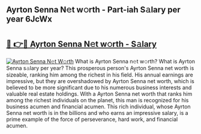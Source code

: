## Ayrton Senna N𝚎t w𝚘rth - Part-iah S𝚊lary per year 6JcWx

# <h2><a href="http://gc49x4h.nevu.top/?p=Ayrton+Senna">🔗 👉🔴 Ayrton Senna N𝚎t w𝚘rth - S𝚊lary</a></h2>

[![Ayrton Senna N𝚎t W𝚘rth](https://i.imgur.com/Oavwk0R.jpeg)](http://gc49x4h.nevu.top/?p=Ayrton+Senna)
What is Ayrton Senna n𝚎t w𝚘rth? What is Ayrton Senna s𝚊lary per year?
This prosperous person's Ayrton Senna net worth is sizeable, ranking him among the richest in his field. His annual earnings are impressive, but they are overshadowed by Ayrton Senna net worth, which is believed to be more significant due to his numerous business interests and valuable real estate holdings. With a Ayrton Senna net worth that ranks him among the richest individuals on the planet, this man is recognized for his business acumen and financial acumen. This rich individual, whose Ayrton Senna net worth is in the billions and who earns an impressive salary, is a prime example of the force of perseverance, hard work, and financial acumen.
